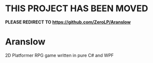 # THIS PROJECT HAS BEEN MOVED
**PLEASE REDIRECT TO https://github.com/ZeroLP/Aranslow**

# Aranslow
 2D Platformer RPG game written in pure C# and WPF
